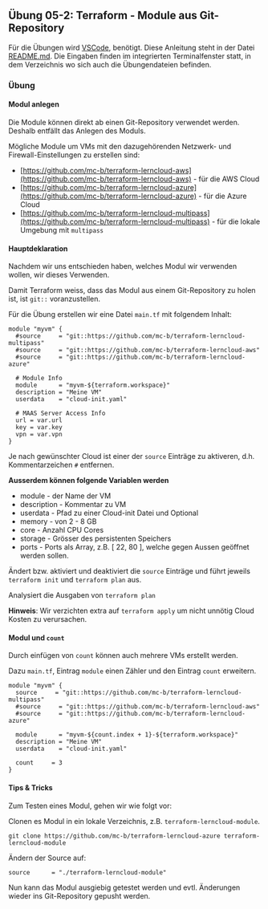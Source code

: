 ## Übung 05-2: Terraform - Module aus Git-Repository

Für die Übungen wird [VSCode](https://code.visualstudio.com/), benötigt. Diese Anleitung steht in der Datei [README.md](README.md). Die Eingaben finden im integrierten Terminalfenster statt, in dem Verzeichnis wo sich auch die Übungendateien befinden.

### Übung

#### Modul anlegen

Die Module können direkt ab einen Git-Repository verwendet werden. Deshalb entfällt das Anlegen des Moduls.

Mögliche Module um VMs mit den dazugehörenden Netzwerk- und Firewall-Einstellungen zu erstellen sind:

* [https://github.com/mc-b/terraform-lerncloud-aws](https://github.com/mc-b/terraform-lerncloud-aws) - für die AWS Cloud
* [https://github.com/mc-b/terraform-lerncloud-azure](https://github.com/mc-b/terraform-lerncloud-azure) - für die Azure Cloud
* [https://github.com/mc-b/terraform-lerncloud-multipass](https://github.com/mc-b/terraform-lerncloud-multipass) - für die lokale Umgebung mit `multipass`
 
    
#### Hauptdeklaration

Nachdem wir uns entschieden haben, welches Modul wir verwenden wollen, wir dieses Verwenden. 

Damit Terraform weiss, dass das Modul aus einem Git-Repository zu holen ist, ist `git::` voranzustellen.

Für die Übung erstellen wir eine Datei `main.tf` mit folgendem Inhalt:

    module "myvm" {
      #source     = "git::https://github.com/mc-b/terraform-lerncloud-multipass"
      #source     = "git::https://github.com/mc-b/terraform-lerncloud-aws"
      #source     = "git::https://github.com/mc-b/terraform-lerncloud-azure"
    
      # Module Info
      module      = "myvm-${terraform.workspace}"
      description = "Meine VM"
      userdata    = "cloud-init.yaml"

      # MAAS Server Access Info
      url = var.url
      key = var.key
      vpn = var.vpn        
    }
    
Je nach gewünschter Cloud ist einer der `source` Einträge zu aktiveren, d.h. Kommentarzeichen `#` entfernen.    

**Ausserdem können folgende Variablen werden**
* module - der Name der VM
* description - Kommentar zu VM
* userdata - Pfad zu einer Cloud-init Datei
und Optional
* memory - von 2 - 8 GB
* core - Anzahl CPU Cores 
* storage - Grösser des persistenten Speichers
* ports - Ports als Array, z.B. [ 22, 80 ], welche gegen Aussen geöffnet werden sollen.

Ändert bzw. aktiviert und deaktiviert die `source` Einträge und führt jeweils `terraform init` und `terraform plan` aus.

Analysiert die Ausgaben von `terraform plan`

**Hinweis**: Wir verzichten extra auf `terraform apply` um nicht unnötig Cloud Kosten zu verursachen.

#### Modul und `count`

Durch einfügen von `count` können auch mehrere VMs erstellt werden.

Dazu `main.tf`, Eintrag `module` einen Zähler und den Eintrag `count` erweitern. 
    
    module "myvm" {
      source     = "git::https://github.com/mc-b/terraform-lerncloud-multipass"
      #source     = "git::https://github.com/mc-b/terraform-lerncloud-aws"
      #source     = "git::https://github.com/mc-b/terraform-lerncloud-azure"
    
      module      = "myvm-${count.index + 1}-${terraform.workspace}"
      description = "Meine VM"
      userdata    = "cloud-init.yaml"
      
      count     = 3
    }

#### Tips & Tricks

Zum Testen eines Modul, gehen wir wie folgt vor:

Clonen es Modul in ein lokale Verzeichnis, z.B. `terraform-lerncloud-module`.

    git clone https://github.com/mc-b/terraform-lerncloud-azure terraform-lerncloud-module
    
Ändern der Source auf:    

    source      = "./terraform-lerncloud-module"
      
Nun kann das Modul ausgiebig getestet werden und evtl. Änderungen wieder ins Git-Repository gepusht werden.      


       